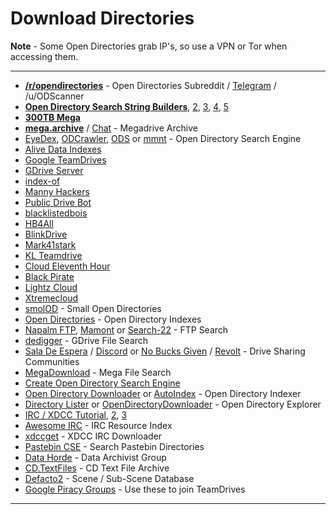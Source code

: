 # Download Directories

**Note** - Some Open Directories grab IP's, so use a VPN or Tor when accessing them.

___

-   **[/r/opendirectories](https://www.reddit.com/r/opendirectories/)** - Open Directories Subreddit / [Telegram](https://t.me/r_OpenDirectories) / /u/ODScanner
-   **[Open Directory Search String Builders](https://www.reddit.com/r/FREEMEDIAHECKYEAH/wiki/storage#wiki_open_directory_search_string_builder)**, [2](https://redd.it/933pzm), [3](https://redd.it/g4kfem), [4](https://redd.it/lj0a1e), [5](http://torrbot.com/)
-   **[300TB Mega](https://www.reddit.com/r/FREEMEDIAHECKYEAH/wiki/base64#wiki_300tb_mega)**
-   **[mega.archive](https://discord.gg/R3zEZUPp3Q)** / [Chat](https://discord.gg/ZRhpUtzvkC) - Megadrive Archive
-   [EyeDex](https://www.eyedex.org/), [ODCrawler](https://odcrawler.xyz/), [ODS](https://sites.google.com/view/l33tech/tools/ods) or [mmnt](https://www.mmnt.net/) - Open Directory Search Engine
-   [Alive Data Indexes](https://www.reddit.com/r/FREEMEDIAHECKYEAH/wiki/base64#wiki_alive_data_indexes)
-   [Google TeamDrives](https://www.reddit.com/r/FREEMEDIAHECKYEAH/wiki/base64#wiki_google_teamdrives)
-   [GDrive Server](https://telegra.ph/GDrive-Server-Direct-Links-06-28)
-   [index-of](https://www.reddit.com/r/FREEMEDIAHECKYEAH/wiki/base64#wiki_index-of)
-   [Manny Hackers](https://www.reddit.com/r/FREEMEDIAHECKYEAH/wiki/base64#wiki_manny_hackers)
-   [Public Drive Bot](https://www.reddit.com/r/FREEMEDIAHECKYEAH/wiki/base64#wiki_public_drive_bot)
-   [blacklistedbois](https://www.reddit.com/r/FREEMEDIAHECKYEAH/wiki/base64#wiki_blacklistedbois)
-   [HB4All](https://www.reddit.com/r/FREEMEDIAHECKYEAH/wiki/base64#wiki_happyboy)
-   [BlinkDrive](https://www.reddit.com/r/FREEMEDIAHECKYEAH/wiki/base64#wiki_blinkdrive)
-   [Mark41stark](https://www.reddit.com/r/FREEMEDIAHECKYEAH/wiki/base64#wiki_mark41stark)
-   [KL Teamdrive](https://www.reddit.com/r/FREEMEDIAHECKYEAH/wiki/base64#wiki_kl-teamdrive)
-   [Cloud Eleventh Hour](https://www.reddit.com/r/FREEMEDIAHECKYEAH/wiki/base64#wiki_cloud_eleventh_hour)
-   [Black Pirate](https://www.reddit.com/r/FREEMEDIAHECKYEAH/wiki/base64#wiki_black_pirate)
-   [Lightz Cloud](https://www.reddit.com/r/FREEMEDIAHECKYEAH/wiki/base64#wiki_lightz_cloud)
-   [Xtremecloud](https://www.reddit.com/r/FREEMEDIAHECKYEAH/wiki/base64#wiki_xtremecloud)
-   [smolOD](https://www.reddit.com/r/FREEMEDIAHECKYEAH/wiki/base64#wiki_smolod) - Small Open Directories
-   [Open Directories](https://www.reddit.com/r/FREEMEDIAHECKYEAH/wiki/base64#wiki_open_directory_indexes) - Open Directory Indexes
-   [Napalm FTP](https://www.searchftps.net/), [Mamont](https://www.mmnt.ru/int/) or [Search-22](https://search-22.com/ftp-search-tools) - FTP Search
-   [dedigger](https://www.dedigger.com/) - GDrive File Search
-   [Sala De Espera](https://matrix.to/#/!qbOtnJEDGsPuWZBHLX:matrix.org?via=matrix.org) / [Discord](https://discord.gg/ZRhpUtzvkC) or [No Bucks Given](https://discord.gg/By53hyhUFS) / [Revolt](https://divolt.xyz/invite/BM9hvM0E) - Drive Sharing Communities
-   [MegaDownload](http://megadownload.net/) - Mega File Search
-   [Create Open Directory Search Engine](https://redd.it/d3w2fu)
-   [Open Directory Downloader](https://github.com/KoalaBear84/OpenDirectoryDownloader) or [AutoIndex](http://autoindex.sourceforge.net/) - Open Directory Indexer
-   [Directory Lister](https://directorylister.com/) or [OpenDirectoryDownloader](https://open-directory-downloader.herokuapp.com/) - Open Directory Explorer
-   [IRC / XDCC Tutorial](https://www.theloadguru.com/xdcc-irc-beginners-guide/), [2](https://github.com/mayfrost/guides/blob/master/IRC.md), [3](https://libera.chat/guides/)
-   [Awesome IRC](https://github.com/davisonio/awesome-irc) - IRC Resource Index
-   [xdccget](https://github.com/Fantastic-Dave/xdccget) - XDCC IRC Downloader
-   [Pastebin CSE](https://cse.google.com/cse?cx=0cd79b819f26af9d0) - Search Pastebin Directories
-   [Data Horde](https://datahorde.org/) - Data Archivist Group
-   [CD.TextFiles](http://cd.textfiles.com/) - CD Text File Archive
-   [Defacto2](https://defacto2.net/home) - Scene / Sub-Scene Database
-   [Google Piracy Groups](https://www.reddit.com/r/FREEMEDIAHECKYEAH/wiki/storage#wiki_google_piracy_discussion_groups) - Use these to join TeamDrives

___